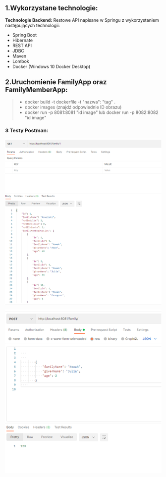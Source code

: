 
## 1.Wykorzystane technologie:


**Technologie Backend:**
Restowe API napisane w Springu z wykorzystaniem następujących technologii:
- Spring Boot
- Hibernate
- REST API
- JDBC
- Maven
- Lombok
- Docker (Windows 10 Docker Desktop)

## 2.Uruchomienie FamilyApp oraz FamilyMemberApp:

>- docker build -t dockerfile -t "nazwa": "tag" .
>- docker images (znajdź odpowiednie ID obrazu)
>- docker run -p 8081:8081 "id image" lub docker run -p 8082:8082 "id image"


### 3 Testy Postman:

![alt text for image](https://github.com/gkowalczyk/FamilyAPP/blob/main/GET.png)

![alt text for image](https://github.com/gkowalczyk/FamilyAPP/blob/main/POST.png)
